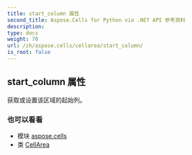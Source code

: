 ```yaml
---
title: start_column 属性
second_title: Aspose.Cells for Python via .NET API 参考资料
description:
type: docs
weight: 70
url: /zh/aspose.cells/cellarea/start_column/
is_root: false
---
```

## start_column 属性

获取或设置该区域的起始列。

### 也可以看看
* 模块 [aspose.cells](../../)
* 类 [CellArea](/cells/python-net/zh/aspose.cells/cellarea)
